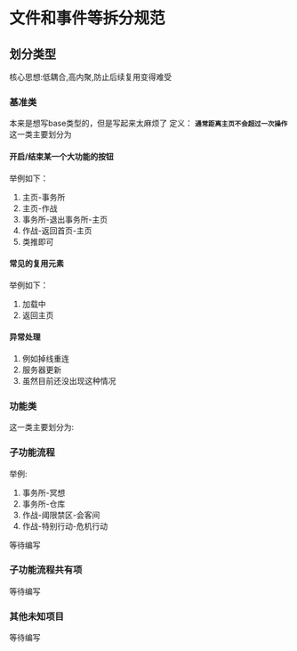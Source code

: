 # 文件和事件等拆分规范

## 划分类型
核心思想:低耦合,高内聚,防止后续复用变得难受
### 基准类
本来是想写base类型的，但是写起来太麻烦了
定义：
**`通常距离主页不会超过一次操作`**
这一类主要划分为
#### 开启/结束某一个大功能的按钮
举例如下：
1. 主页-事务所
2. 主页-作战
3. 事务所-退出事务所-主页
4. 作战-返回首页-主页
5. 类推即可

#### 常见的复用元素
举例如下：
1. 加载中
2. 返回主页
#### 异常处理
1. 例如掉线重连
2. 服务器更新
3. 虽然目前还没出现这种情况


### 功能类
这一类主要划分为:
### 子功能流程
举例:
1. 事务所-冥想
2. 事务所-仓库
3. 作战-阈限禁区-会客间
4. 作战-特别行动-危机行动

等待编写
### 子功能流程共有项
等待编写
### 其他未知项目
等待编写
